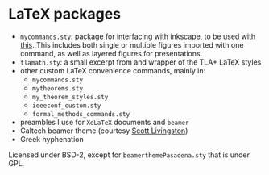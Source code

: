 # LaTeX packages

- `mycommands.sty`: package for interfacing with inkscape, to be used with [this](https://github.com/johnyf/inkscape).
  This includes both single or multiple figures imported with one command, as well as layered figures for presentations.
- `tlamath.sty`: a small excerpt from and wrapper of the TLA+ LaTeX styles
- other custom LaTeX convenience commands, mainly in:
  - `mycommands.sty`
  - `mytheorems.sty`
  - `my_theorem_styles.sty`
  - `ieeeconf_custom.sty`
  - `formal_methods_commands.sty`
- preambles I use for `XeLaTeX` documents and `beamer`
- Caltech beamer theme (courtesy [Scott Livingston](https://github.com/slivingston/misc/tree/master/presentation_templates))
- Greek hyphenation

Licensed under BSD-2, except for `beamerthemePasadena.sty` that is under GPL.

